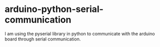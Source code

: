 # arduino-python-serial-communication
I am using the pyserial library in python to communicate with the arduino board through serial communication. 

